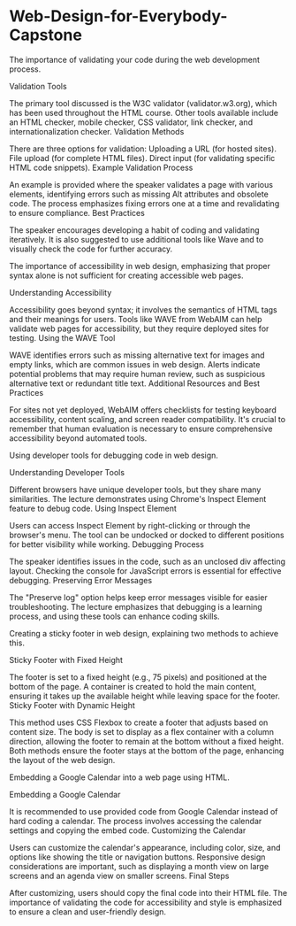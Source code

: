 # Web-Design-for-Everybody-Capstone

The importance of validating your code during the web development process.

Validation Tools

The primary tool discussed is the W3C validator (validator.w3.org), which has been used throughout the HTML course.
Other tools available include an HTML checker, mobile checker, CSS validator, link checker, and internationalization checker.
Validation Methods

There are three options for validation:
Uploading a URL (for hosted sites).
File upload (for complete HTML files).
Direct input (for validating specific HTML code snippets).
Example Validation Process

An example is provided where the speaker validates a page with various elements, identifying errors such as missing Alt attributes and obsolete code.
The process emphasizes fixing errors one at a time and revalidating to ensure compliance.
Best Practices

The speaker encourages developing a habit of coding and validating iteratively.
It is also suggested to use additional tools like Wave and to visually check the code for further accuracy.

The importance of accessibility in web design, emphasizing that proper syntax alone is not sufficient for creating accessible web pages.

Understanding Accessibility

Accessibility goes beyond syntax; it involves the semantics of HTML tags and their meanings for users.
Tools like WAVE from WebAIM can help validate web pages for accessibility, but they require deployed sites for testing.
Using the WAVE Tool

WAVE identifies errors such as missing alternative text for images and empty links, which are common issues in web design.
Alerts indicate potential problems that may require human review, such as suspicious alternative text or redundant title text.
Additional Resources and Best Practices

For sites not yet deployed, WebAIM offers checklists for testing keyboard accessibility, content scaling, and screen reader compatibility.
It's crucial to remember that human evaluation is necessary to ensure comprehensive accessibility beyond automated tools.

Using developer tools for debugging code in web design.

Understanding Developer Tools

Different browsers have unique developer tools, but they share many similarities.
The lecture demonstrates using Chrome's Inspect Element feature to debug code.
Using Inspect Element

Users can access Inspect Element by right-clicking or through the browser's menu.
The tool can be undocked or docked to different positions for better visibility while working.
Debugging Process

The speaker identifies issues in the code, such as an unclosed div affecting layout.
Checking the console for JavaScript errors is essential for effective debugging.
Preserving Error Messages

The "Preserve log" option helps keep error messages visible for easier troubleshooting.
The lecture emphasizes that debugging is a learning process, and using these tools can enhance coding skills.

Creating a sticky footer in web design, explaining two methods to achieve this.

Sticky Footer with Fixed Height

The footer is set to a fixed height (e.g., 75 pixels) and positioned at the bottom of the page.
A container is created to hold the main content, ensuring it takes up the available height while leaving space for the footer.
Sticky Footer with Dynamic Height

This method uses CSS Flexbox to create a footer that adjusts based on content size.
The body is set to display as a flex container with a column direction, allowing the footer to remain at the bottom without a fixed height.
Both methods ensure the footer stays at the bottom of the page, enhancing the layout of the web design.

Embedding a Google Calendar into a web page using HTML.

Embedding a Google Calendar

It is recommended to use provided code from Google Calendar instead of hard coding a calendar.
The process involves accessing the calendar settings and copying the embed code.
Customizing the Calendar

Users can customize the calendar's appearance, including color, size, and options like showing the title or navigation buttons.
Responsive design considerations are important, such as displaying a month view on large screens and an agenda view on smaller screens.
Final Steps

After customizing, users should copy the final code into their HTML file.
The importance of validating the code for accessibility and style is emphasized to ensure a clean and user-friendly design.

